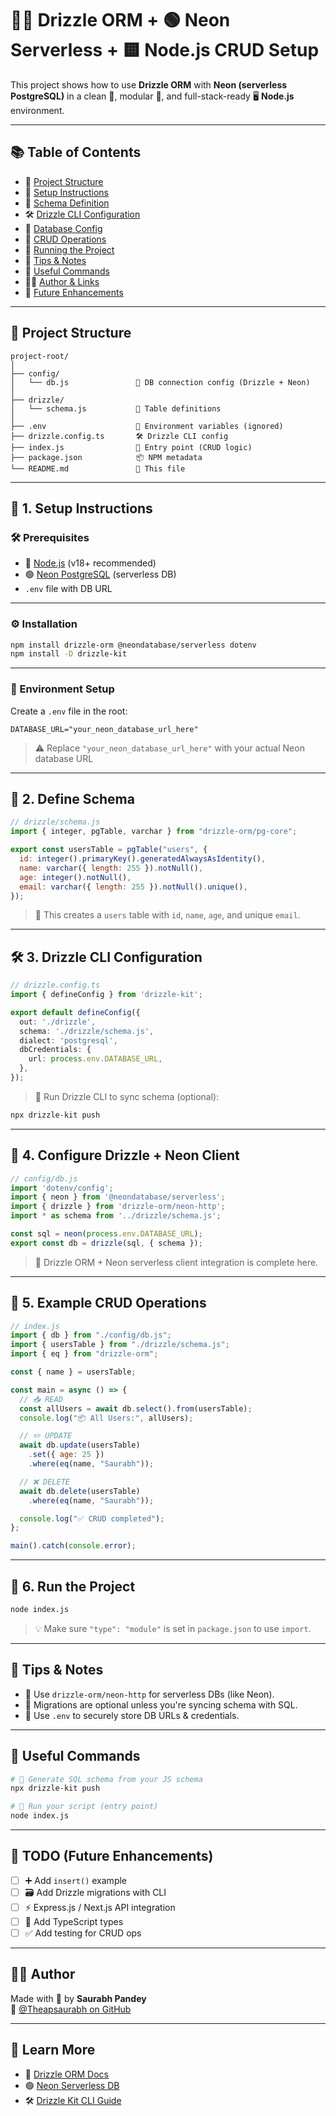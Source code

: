 # 🌿✨ Drizzle ORM + 🟢 Neon Serverless + 🟨 Node.js CRUD Setup

This project shows how to use **Drizzle ORM** with **Neon (serverless PostgreSQL)** in a clean 🧼, modular 🧱, and full-stack-ready 🖥️ **Node.js** environment.

---

## 📚 Table of Contents

- 📁 [Project Structure](#-project-structure)
- 🔧 [Setup Instructions](#-1-setup-instructions)
- 🧬 [Schema Definition](#-2-define-schema)
- 🛠️ [Drizzle CLI Configuration](#️-3-drizzle-cli-configuration)
- 🔌 [Database Config](#-4-configure-drizzle--neon-client)
- 🔄 [CRUD Operations](#-5-example-crud-operations)
- 🚀 [Running the Project](#-6-run-the-project)
- 🧠 [Tips & Notes](#-tips--notes)
- 🧪 [Useful Commands](#-useful-commands)
- 🧑‍💻 [Author & Links](#-author)
- 📌 [Future Enhancements](#-todo-future-enhancements)

---

## 📁 Project Structure

```
project-root/
│
├── config/
│   └── db.js               🧠 DB connection config (Drizzle + Neon)
│
├── drizzle/
│   └── schema.js           🧬 Table definitions
│
├── .env                    🔐 Environment variables (ignored)
├── drizzle.config.ts       🛠️ Drizzle CLI config
├── index.js                🧪 Entry point (CRUD logic)
├── package.json            📦 NPM metadata
└── README.md               📖 This file
```

---

## 🔧 1. Setup Instructions

### 🛠️ Prerequisites

- 🔵 [Node.js](https://nodejs.org/) (v18+ recommended)
- 🟢 [Neon PostgreSQL](https://neon.tech) (serverless DB)
- `.env` file with DB URL

---

### ⚙️ Installation

```bash
npm install drizzle-orm @neondatabase/serverless dotenv
npm install -D drizzle-kit
```

---

### 🔐 Environment Setup

Create a `.env` file in the root:

```env
DATABASE_URL="your_neon_database_url_here"
```

> ⚠️ Replace `"your_neon_database_url_here"` with your actual Neon database URL

---

## 🧬 2. Define Schema

```js
// drizzle/schema.js
import { integer, pgTable, varchar } from "drizzle-orm/pg-core";

export const usersTable = pgTable("users", {
  id: integer().primaryKey().generatedAlwaysAsIdentity(),
  name: varchar({ length: 255 }).notNull(),
  age: integer().notNull(),
  email: varchar({ length: 255 }).notNull().unique(),
});
```

> 🎯 This creates a `users` table with `id`, `name`, `age`, and unique `email`.

---

## 🛠️ 3. Drizzle CLI Configuration

```ts
// drizzle.config.ts
import { defineConfig } from 'drizzle-kit';

export default defineConfig({
  out: './drizzle',
  schema: './drizzle/schema.js',
  dialect: 'postgresql',
  dbCredentials: {
    url: process.env.DATABASE_URL,
  },
});
```

> 🧪 Run Drizzle CLI to sync schema (optional):

```bash
npx drizzle-kit push
```

---

## 🔌 4. Configure Drizzle + Neon Client

```js
// config/db.js
import 'dotenv/config';
import { neon } from '@neondatabase/serverless';
import { drizzle } from 'drizzle-orm/neon-http';
import * as schema from '../drizzle/schema.js';

const sql = neon(process.env.DATABASE_URL);
export const db = drizzle(sql, { schema });
```

> 🧠 Drizzle ORM + Neon serverless client integration is complete here.

---

## 🔄 5. Example CRUD Operations

```js
// index.js
import { db } from "./config/db.js";
import { usersTable } from "./drizzle/schema.js";
import { eq } from "drizzle-orm";

const { name } = usersTable;

const main = async () => {
  // 📥 READ
  const allUsers = await db.select().from(usersTable);
  console.log("📦 All Users:", allUsers);

  // ✏️ UPDATE
  await db.update(usersTable)
    .set({ age: 25 })
    .where(eq(name, "Saurabh"));

  // ❌ DELETE
  await db.delete(usersTable)
    .where(eq(name, "Saurabh"));

  console.log("✅ CRUD completed");
};

main().catch(console.error);
```

---

## 🚀 6. Run the Project

```bash
node index.js
```

> 💡 Make sure `"type": "module"` is set in `package.json` to use `import`.

---

## 🧠 Tips & Notes

- 🌱 Use `drizzle-orm/neon-http` for serverless DBs (like Neon).
- 🧬 Migrations are optional unless you're syncing schema with SQL.
- 🔁 Use `.env` to securely store DB URLs & credentials.

---

## 🧪 Useful Commands

```bash
# 🌿 Generate SQL schema from your JS schema
npx drizzle-kit push

# 🧪 Run your script (entry point)
node index.js
```

---

## 📌 TODO (Future Enhancements)

- [ ] ➕ Add `insert()` example
- [ ] 🗃️ Add Drizzle migrations with CLI
- [ ] ⚡ Express.js / Next.js API integration
- [ ] 🧾 Add TypeScript types
- [ ] ✅ Add testing for CRUD ops

---

## 🧑‍💻 Author

Made with 💚 by **Saurabh Pandey**  
🔗 [@Theapsaurabh on GitHub](https://github.com/Theapsaurabh)

---

## 📘 Learn More

- 🌿 [Drizzle ORM Docs](https://orm.drizzle.team/)
- 🟢 [Neon Serverless DB](https://neon.tech/)
- 🛠️ [Drizzle Kit CLI Guide](https://orm.drizzle.team/docs/overview/cli)
